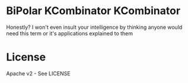 BiPolar KCombinator KCombinator
===============================

Honestly? I won't even insult your intelligence by thinking anyone would need
this term or it's applications explained to them

License
=======
Apache v2 - See LICENSE

